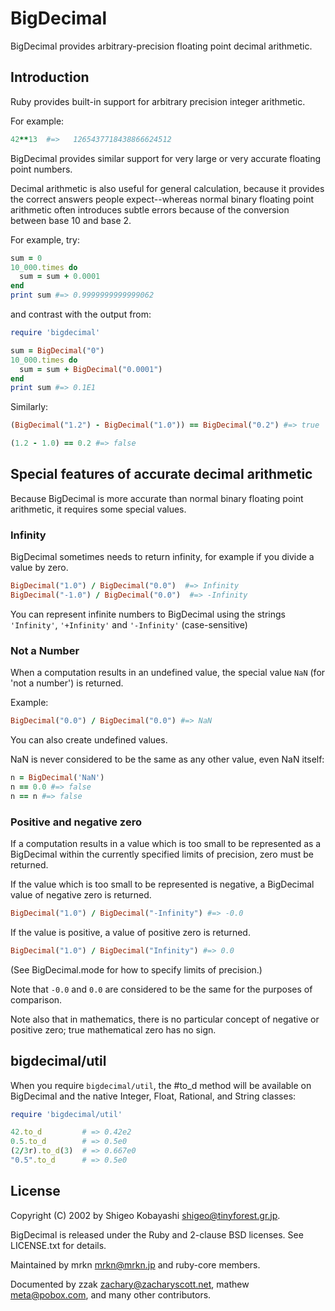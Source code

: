 # BigDecimal

BigDecimal provides arbitrary-precision floating point decimal
arithmetic.

## Introduction

Ruby provides built-in support for arbitrary precision integer
arithmetic.

For example:


```ruby
42**13  #=>   1265437718438866624512
```

BigDecimal provides similar support for very large or very accurate
floating point numbers.

Decimal arithmetic is also useful for general calculation, because it
provides the correct answers people expect--whereas normal binary
floating point arithmetic often introduces subtle errors because of the
conversion between base 10 and base 2.

For example, try:


```ruby
sum = 0
10_000.times do
  sum = sum + 0.0001
end
print sum #=> 0.9999999999999062
```

and contrast with the output from:


```ruby
require 'bigdecimal'

sum = BigDecimal("0")
10_000.times do
  sum = sum + BigDecimal("0.0001")
end
print sum #=> 0.1E1
```

Similarly:


```ruby
(BigDecimal("1.2") - BigDecimal("1.0")) == BigDecimal("0.2") #=> true

(1.2 - 1.0) == 0.2 #=> false
```

## Special features of accurate decimal arithmetic

Because BigDecimal is more accurate than normal binary floating point
arithmetic, it requires some special values.

### Infinity

BigDecimal sometimes needs to return infinity, for example if you divide
a value by zero.


```ruby
BigDecimal("1.0") / BigDecimal("0.0")  #=> Infinity
BigDecimal("-1.0") / BigDecimal("0.0")  #=> -Infinity
```

You can represent infinite numbers to BigDecimal using the strings
`'Infinity'`, `'+Infinity'` and `'-Infinity'` (case-sensitive)

### Not a Number

When a computation results in an undefined value, the special value
`NaN` (for 'not a number') is returned.

Example:


```ruby
BigDecimal("0.0") / BigDecimal("0.0") #=> NaN
```

You can also create undefined values.

NaN is never considered to be the same as any other value, even NaN
itself:


```ruby
n = BigDecimal('NaN')
n == 0.0 #=> false
n == n #=> false
```

### Positive and negative zero

If a computation results in a value which is too small to be represented
as a BigDecimal within the currently specified limits of precision, zero
must be returned.

If the value which is too small to be represented is negative, a
BigDecimal value of negative zero is returned.


```ruby
BigDecimal("1.0") / BigDecimal("-Infinity") #=> -0.0
```

If the value is positive, a value of positive zero is returned.


```ruby
BigDecimal("1.0") / BigDecimal("Infinity") #=> 0.0
```

(See BigDecimal.mode for how to specify limits of precision.)

Note that `-0.0` and `0.0` are considered to be the same for the
purposes of comparison.

Note also that in mathematics, there is no particular concept of
negative or positive zero; true mathematical zero has no sign.

## bigdecimal/util

When you require `bigdecimal/util`, the #to\_d method will be available
on BigDecimal and the native Integer, Float, Rational, and String
classes:


```ruby
require 'bigdecimal/util'

42.to_d         # => 0.42e2
0.5.to_d        # => 0.5e0
(2/3r).to_d(3)  # => 0.667e0
"0.5".to_d      # => 0.5e0
```

## License

Copyright (C) 2002 by Shigeo Kobayashi
[shigeo@tinyforest.gr.jp](mailto:shigeo@tinyforest.gr.jp).

BigDecimal is released under the Ruby and 2-clause BSD licenses. See
LICENSE.txt for details.

Maintained by mrkn [mrkn@mrkn.jp](mailto:mrkn@mrkn.jp) and ruby-core
members.

Documented by zzak
[zachary@zacharyscott.net](mailto:zachary@zacharyscott.net), mathew
[meta@pobox.com](mailto:meta@pobox.com), and many other contributors.

